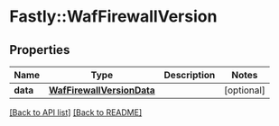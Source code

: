 # Fastly::WafFirewallVersion

## Properties

| Name | Type | Description | Notes |
| ---- | ---- | ----------- | ----- |
| **data** | [**WafFirewallVersionData**](WafFirewallVersionData.md) |  | [optional] |

[[Back to API list]](../../README.md#endpoints) [[Back to README]](../../README.md)

